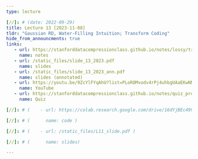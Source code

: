 ```yaml
---
type: lecture

[//]: # (date: 2022-09-29)
title: Lecture 13 [2023-11-08]
tldr: "Gaussian RD, Water-Filling Intuition; Transform Coding"
hide_from_announcments: true
links:
   - url: https://stanforddatacompressionclass.github.io/notes/lossy/transform_coding_theory.html
     name: notes
   - url: /static_files/slide_13_2023.pdf 
     name: slides
   - url: /static_files/slide_13_2023_ann.pdf 
     name: slides (annotated)
   - url: https://youtu.be/9ZcYlFYqAhU?list=PLoROMvodv4rPj4uhbgUAaEKwNNak8xgkz
     name: YouTube
   - url: https://stanforddatacompressionclass.github.io/notes/quiz_problems_2023.html#quiz-13-gaussian-rd-water-filling-intuition-transform-coding
     name: Quiz

[//]: # (    - url: https://colab.research.google.com/drive/16dYjBEc499HgHoZRxcyeg0YmNAb5AwAW?usp=sharing)

[//]: # (      name: code )

[//]: # (    - url: /static_files/L11_slide.pdf )

[//]: # (      name: slides)

---
```





